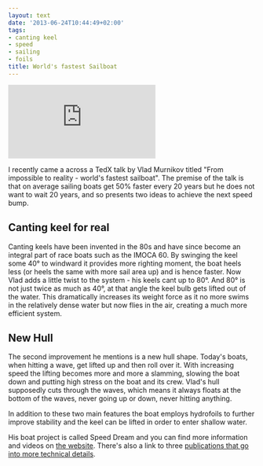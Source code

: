 ```yaml
---
layout: text
date: '2013-06-24T10:44:49+02:00'
tags:
- canting keel
- speed
- sailing
- foils
title: World's fastest Sailboat
---
```


<div class="video-container video-16-9"><iframe src="http://www.youtube.com/embed/S3mQNLTuJRI?rel=0" frameborder="0" allowfullscreen></iframe></div>

I recently came a across a TedX talk by Vlad Murnikov titled "From impossible to reality - world's fastest sailboat". The premise of the talk is that on average sailing boats get 50% faster every 20 years but he does not want to wait 20 years, and so presents two ideas to achieve the next speed bump.

## Canting keel for real

Canting keels have been invented in the 80s and have since become an integral part of race boats such as the IMOCA 60. By swinging the keel some 40° to windward it provides more righting moment, the boat heels less (or heels the same with more sail area up) and is hence faster.
Now Vlad adds a little twist to the system - his keels cant up to 80°. And 80° is not just twice as much as 40°, at that angle the keel bulb gets lifted out of the water. This dramatically increases its weight force as it no more swims in the relatively dense water but now flies in the air, creating a much more efficient system.

## New Hull

The second improvement he mentions is a new hull shape. Today's boats, when hitting a wave, get lifted up and then roll over it. With increasing speed the lifting becomes more and more a slamming, slowing the boat down and putting high stress on the boat and its crew.
Vlad's hull supposedly cuts through the waves, which means it always floats at the bottom of the waves, never going up or down, never hitting anything.

In addition to these two main features the boat employs hydrofoils to further improve stability and the keel can be lifted in order to enter shallow water.

His boat project is called Speed Dream and you can find more information and videos on [the website](http://www.speeddream.org/site/index.html). There's also a link to three [publications that go into more technical details](http://issuu.com/speeddream).
